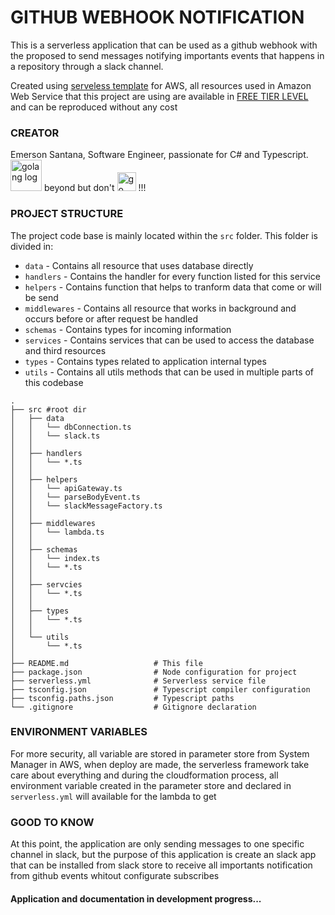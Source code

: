 # GITHUB WEBHOOK NOTIFICATION

<p>
This is a serverless application that can be used as a github webhook with the proposed to send messages notifying importants events that happens in a repository through a slack channel.

Created using [serveless template](https://www.serverless.com/framework/docs/getting-started) for AWS, all resources used in Amazon Web Service that this project are using are available in [FREE TIER LEVEL](https://aws.amazon.com/pt/free) and can be reproduced without any cost 
</p>


### CREATOR 
<span> Emerson Santana, Software Engineer, passionate for C# and Typescript. <span>
<img src="https://upload.wikimedia.org/wikipedia/commons/thumb/0/05/Go_Logo_Blue.svg/1280px-Go_Logo_Blue.svg.png" alt="golang log" style="width:50px;"/> beyond but don't <img src="https://upload.wikimedia.org/wikipedia/commons/c/ce/Logo_GOHORSE.png" alt="go horse logo" style="width:30px;"/> !!!


### PROJECT STRUCTURE

The project code base is mainly located within the `src` folder. This folder is divided in:

- `data` - Contains all resource that uses database directly
- `handlers` - Contains the handler for every function listed for this service
- `helpers` - Contains function that helps to tranform data that come or will be send
- `middlewares` - Contains all resource that works in background and occurs before or after request be handled
- `schemas` - Contains types for incoming information
- `services` - Contains services that can be used to access the database and third resources
- `types` - Contains types related to application internal types 
- `utils` - Contains all utils methods that can be used in multiple parts of this codebase

```
.
├── src #root dir
│   ├── data
│   │   └── dbConnection.ts  
│   │   └── slack.ts  
│   │
│   ├── handlers                    
│   │   └── *.ts          
│   │
│   ├── helpers 
│   │   └── apiGateway.ts 
│   │   └── parseBodyEvent.ts 
│   │   └── slackMessageFactory.ts 
│   │
│   ├── middlewares
│   │   └── lambda.ts  
│   │
│   ├── schemas
│   │   └── index.ts   
│   │   └── *.ts
│   │
│   ├── servcies
│   │   └── *.ts 
│   │
│   ├── types
│   │   └── *.ts 
│   │
│   └── utils
│       └── *.ts 
│
├── README.md                   # This file
├── package.json                # Node configuration for project
├── serverless.yml              # Serverless service file
├── tsconfig.json               # Typescript compiler configuration
├── tsconfig.paths.json         # Typescript paths
└── .gitignore                  # Gitignore declaration
```

### ENVIRONMENT VARIABLES
For more security, all variable are stored in parameter store from System Manager in AWS, when deploy are made, the serverless framework take care about everything and during the cloudformation process, all environment variable created in the parameter store and declared in `serverless.yml` will available for the lambda to get

### GOOD TO KNOW
At this point, the application are only sending messages to one specific channel in slack, but the purpose of this application is create an slack app that can be installed from slack store to receive all importants notification from github events whitout configurate subscribes

#### Application and documentation in development progress...